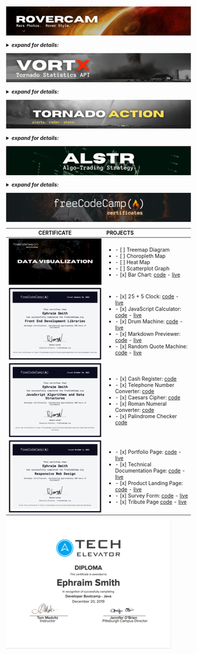 ![rovercam graphic](./readme/rovercam.png)

<details>
<summary><strong><em>expand for details:</em></strong></summary>

### **_WHAT:_**

ROVERCAM is a React Native app that let's you explore the Red Planet through the eyes of the Mars Rovers.

[see the code >>](https://github.com/modevx/rovercam)

### **_WHY:_**

I've made a lot of excuses for not building my first mobile app. Thanks to Infinite Red's [Ignite](https://github.com/infinitered/ignite) boilerplate, I'm out of excuses..

### **_STATUS:_**

Right now I'm working on getting my API services set up across all active projects. Soon as I knock that out, the first step for ROVERCAM will be getting some martian media on the screen:)

</details>

![vortx api repo graphic](./readme/vortx.png)

<details>
<summary><strong><em>expand for details:</em></strong></summary>

### **_WHAT:_**

VORTX is a REST API that serves stats for every tornado recorded since 1950.

[see the code >>](https://github.com/ephraimsmithdev/vortx)

### **_WHY:_**

I've never built an API before. Plus, [TORNADO ACTION](https://github.com/ephraimsmithdev/tornado-action) will consume VORTX data to generate [D3](d3js.org/) visualizations.

### **_STATUS:_**

After figuring out how to populate PostgreSQL databases with .csv files, I'm currently deep-diving database/table design & best practices.

</details>

![tornado action repo graphic](./readme/tornado-action.png)

<details>
<summary><strong><em>expand for details:</em></strong></summary>

### **_WHAT:_**

Tornado Action is a visual-heavy web application for monitoring current tornado activity & exploring historical tornado stats.

[see the code >>](https://github.com/ephraimsmithdev/tornado-action)

### **_WHY:_**

Originally, this was supposed to be a simple consume-and-display "portfolio" project. But, after a couple tornadoes hit close to home last season, I thought it'd be cool to build an all-in-one app for tracking all active tornadoes/tornado-capable storms.

### **_STATUS:_**

Now that I'm able to fetch & parse specific alerts, my next move is to fetch & render/display NEXRAD reflective imagery (radar) in real-ish time.

</details>

![alstr algo-trading platform graphic](./readme/alstr.png)

<details>
<summary><strong><em>expand for details:</em></strong></summary>

### **_WHAT:_**

ALSTR (Algo-Trading Strategy) is an algorithmic trading system for implementing my personal stock-trading strategies.

[see the code >>](https://github.com/ephraimsmithdev/alstr)

### **_WHY:_**

In the short term, I'm building ALSTR to learn software architecture design.

Eventually, I'd like it to make me some beer money.

### **_STATUS:_**

Now that I'm able to successfully fetch market data from Alpaca's trade API, ([Node.js SDK](https://github.com/alpacahq/alpaca-trade-api-js)), I'm working through what the architecture should look like for caching that data in an ODS.

</details>

![freeCodeCamp certifications section](./readme/fcc_certs.png)

|                   CERTIFICATE                   | PROJECTS                                                                                                                                                                                                                                                                                                                                                                                                                                                                                                                                                                                                                                                                                                                                                                                                             |
| :---------------------------------------------: | :------------------------------------------------------------------------------------------------------------------------------------------------------------------------------------------------------------------------------------------------------------------------------------------------------------------------------------------------------------------------------------------------------------------------------------------------------------------------------------------------------------------------------------------------------------------------------------------------------------------------------------------------------------------------------------------------------------------------------------------------------------------------------------------------------------------- |
|  <img src='./readme/fcc_dv.png' width='450'/>   | <ul><li>- [ ] Treemap Diagram</li><li>- [ ] Choropleth Map</li><li>- [ ] Heat Map</li><li>- [ ] Scatterplot Graph</li><li>- [x] Bar Chart: [code](https://github.com/ephraimsmithdev/bar-chart) - [live](https://ephraimsmithdev.github.io/bar-chart)</li></ul>                                                                                                                                                                                                                                                                                                                                                                                                                                                                                                                                                      |
| <img src='./readme/cert_fedl.png' width='450'/> | <ul><li>- [x] 25 + 5 Clock: [code](https://github.com/ephraimsmithdev/pomodoro) - [live](https://ephraimsmithdev.github.io/pomodoro)</li><li>- [x] JavaScript Calculator: [code](https://github.com/ephraimsmithdev/javascript-calculator) - [live](https://ephraimsmithdev.github.io/javascript-calculator)</li><li>- [x] Drum Machine: [code](https://github.com/ephraimsmithdev/drum-machine) - [live](https://ephraimsmithdev.github.io/drum-machine)</li><li>- [x] Markdown Previewer: [code](https://github.com/ephraimsmithdev/markdown-previewer) - [live](https://ephraimsmithdev.github.io/markdown-previewer)</li><li>- [x] Random Quote Machine: [code](https://github.com/ephraimsmithdev/random-quote-machine) - [live](https://ephraimsmithdev.github.io/random-quote-machine)</li></ul>              |
|  <img src='./readme/cert_js.png' width='450'/>  | <ul><li>- [x] Cash Register: [code](https://github.com/ephraimsmithdev/cash-register)</li><li>- [x] Telephone Number Converter: [code](https://github.com/ephraimsmithdev/telephone-number-converter)</li><li>- [x] Caesars Cipher: [code](https://github.com/ephraimsmithdev/caesars-cipher)</li><li>- [x] Roman Numeral Converter: [code](https://github.com/ephraimsmithdev/roman-numeral-converter)</li><li>- [x] Palindrome Checker [code](https://github.com/ephraimsmithdev/palindrome-checker)</li></ul>                                                                                                                                                                                                                                                                                                     |
| <img src='./readme/cert_rwd.png' width='450'/>  | <ul><li>- [x] Portfolio Page: [code](https://github.com/ephraimsmithdev/portfolio-page) - [live](https://ephraimsmithdev.github.io/portfolio-page)</li><li>- [x] Technical Documentation Page: [code](https://github.com/ephraimsmithdev/technical-documentation-page) - [live](https://ephraimsmithdev.github.io/technical-documentation-page)</li><li>- [x] Product Landing Page: [code](https://github.com/ephraimsmithdev/product-landing-page) - [live](https://ephraimsmithdev.github.io/product-landing-page)</li><li>- [x] Survey Form: [code](https://github.com/ephraimsmithdev/survey-form) - [live](https://ephraimsmithdev.github.io/survey-form)</li><li>- [x] Tribute Page [code](https://github.com/ephraimsmithdev/tribute-page) - [live](https://ephraimsmithdev.github.io/tribute-page)</li></ul> |

<img src='./readme/tech_elevator.png' width='450'/>
